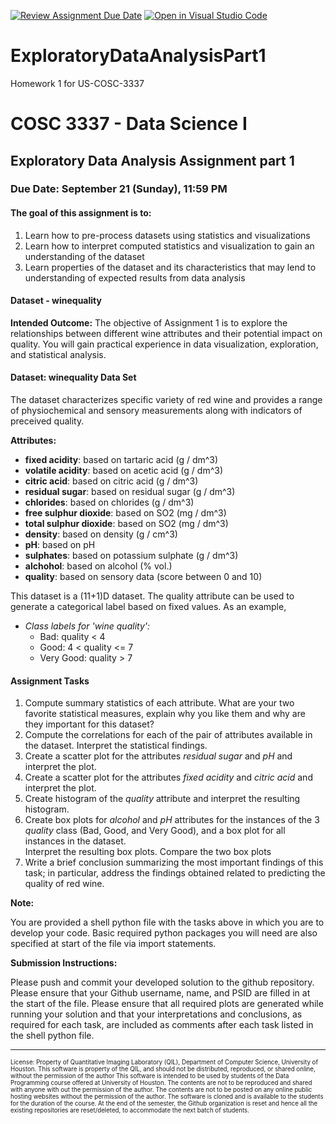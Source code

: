 [![Review Assignment Due Date](https://classroom.github.com/assets/deadline-readme-button-22041afd0340ce965d47ae6ef1cefeee28c7c493a6346c4f15d667ab976d596c.svg)](https://classroom.github.com/a/PRX56bbL)
[![Open in Visual Studio Code](https://classroom.github.com/assets/open-in-vscode-2e0aaae1b6195c2367325f4f02e2d04e9abb55f0b24a779b69b11b9e10269abc.svg)](https://classroom.github.com/online_ide?assignment_repo_id=20361542&assignment_repo_type=AssignmentRepo)
# ExploratoryDataAnalysisPart1
Homework 1 for US-COSC-3337

# COSC 3337 - Data Science I 
## Exploratory Data Analysis Assignment part 1

### Due Date: September 21 (Sunday), 11:59 PM 

#### The goal of this assignment is to:
1. Learn how to pre-process datasets using statistics and visualizations
2. Learn how to interpret computed statistics and visualization to gain an understanding of the dataset 
3. Learn properties of the dataset and its characteristics that may lend to understanding of expected results from data analysis 
####

#### Dataset - winequality
**Intended Outcome:**
The objective of Assignment 1 is to explore the relationships between different 
wine attributes and their potential impact on quality. You will gain practical 
experience in data visualization, exploration, and statistical analysis.

#### Dataset: winequality Data Set
The dataset characterizes specific variety of red wine and provides 
a range of physiochemical and sensory measurements along with indicators of 
preceived quality.

**Attributes:**

- **fixed acidity**: based on tartaric acid (g / dm^3)
- **volatile acidity**: based on acetic acid (g / dm^3)
- **citric acid**: based on citric acid (g / dm^3)
- **residual sugar**: based on residual sugar (g / dm^3)
- **chlorides**: based on chlorides (g / dm^3)
- **free sulphur dioxide**: based on SO2 (mg / dm^3)
- **total sulphur dioxide**: based on SO2 (mg / dm^3)
- **density**: based on density (g / cm^3)
- **pH**: based on pH
- **sulphates**: based on potassium sulphate (g / dm^3)
- **alchohol**: based on alcohol (% vol.)
- **quality**: based on sensory data (score between 0 and 10)

This dataset is a (11+1)D dataset.  The quality attribute can be used
to generate a categorical label based on fixed values.  As an example,
- *Class labels for 'wine quality':*
    - Bad: quality < 4
    - Good: 4 < quality <= 7
    - Very Good: quality > 7

#### Assignment Tasks ####

1. Compute summary statistics of each attribute. What are your two favorite statistical measures, explain why you like them and why are they important for this dataset? 
2. Compute the correlations for each of the pair of attributes
available in the dataset. Interpret the statistical findings.
3. Create a scatter plot for the attributes *residual sugar* and *pH* and interpret the plot.
4. Create a scatter plot for the attributes *fixed acidity* and *citric acid* and interpret the plot.
5. Create histogram of the *quality* attribute and interpret the resulting histogram.
6. Create box plots for *alcohol* and *pH* attributes for the instances of the 
3 *quality* class (Bad, Good, and Very Good), and a box plot for all instances in the dataset.  
Interpret the resulting box plots. Compare the two box plots
7. Write a brief conclusion summarizing the most important findings of this task; in particular, address the findings obtained related to predicting the quality of red wine. 

**Note:**

You are provided a shell python file with the tasks above in which you are to
develop your code.  Basic required python packages you will need are also specified
at start of the file via import statements.  

**Submission Instructions:**

Please push and commit your developed solution to the github repository.  Please ensure
that your Github username, name, and PSID are filled in at the start of the file.
Please ensure that all required plots are generated while running your solution and that
your interpretations and conclusions, as required for each task, are included as comments
after each task listed in the shell python file.

-----------------------

<sub><sup>
License: Property of Quantitative Imaging Laboratory (QIL), Department of Computer Science, University of Houston. This software is property of the QIL, and should not be distributed, reproduced, or shared online, without the permission of the author This software is intended to be used by students of the Data Programming course offered at University of Houston. The contents are not to be reproduced and shared with anyone with out the permission of the author. The contents are not to be posted on any online public hosting websites without the permission of the author. The software is cloned and is available to the students for the duration of the course. At the end of the semester, the Github organization is reset and hence all the existing repositories are reset/deleted, to accommodate the next batch of students.
</sub></sup>

